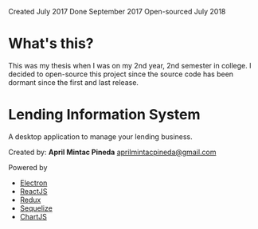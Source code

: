 Created July 2017
Done September 2017
Open-sourced July 2018

# What's this?

This was my thesis when I was on my 2nd year, 2nd semester in college. I decided to open-source this project since the source code has been dormant since the first and last release.

# Lending Information System

A desktop application to manage your lending business.

Created by: **April Mintac Pineda** <aprilmintacpineda@gmail.com>

Powered by
- [Electron](https://github.com/electron/electron)
- [ReactJS](https://github.com/facebook/react)
- [Redux](https://github.com/reactjs/react-redux)
- [Sequelize](https://github.com/sequelize/sequelize)
- [ChartJS](http://www.chartjs.org/docs/latest/)